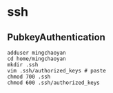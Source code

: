 # ssh

## PubkeyAuthentication

    adduser mingchaoyan
    cd home/mingchaoyan
    mkdir .ssh
    vim .ssh/authorized_keys # paste 
    chmod 700 .ssh
    chmod 600 .ssh/authorized_keys
    


